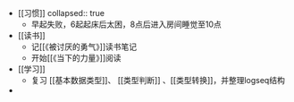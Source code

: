 - [[习惯]]
  collapsed:: true
	- 早起失败，6起起床后太困，8点后进入房间睡觉至10点
- [[读书]]
	- 记[[《被讨厌的勇气》]]读书笔记
	- 开始[[《当下的力量》]]阅读
- [[学习]]
	- 复习 [[基本数据类型]]、 [[类型判断]] 、[[类型转换]]，并整理logseq结构
-